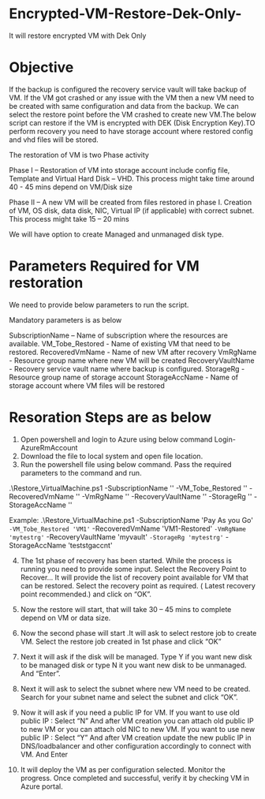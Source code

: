 # Encrypted-VM-Restore-Dek-Only-
It will restore encrypted VM with Dek Only




# Objective
If the backup is configured the recovery service vault will take backup of VM. If the VM got crashed or any issue with the VM then a new VM need to be created with same configuration and data from the backup. We can select the restore point before the VM crashed to create new VM.The below script can restore if the VM is encrypted with DEK (Disk Encryption Key).TO perform recovery you need to have storage account where restored config and vhd files will be stored.

The restoration of VM is two Phase activity

Phase I – Restoration of VM into storage account include config file, Template and Virtual Hard Disk – VHD. This process might take time around 40 - 45 mins depend on VM/Disk size

Phase II – A new VM will be created from files restored in phase I. Creation of VM, OS disk, data disk, NIC, Virtual IP (if applicable) with correct subnet. This process might take 15 – 20 mins
 

We will have option to create Managed and unmanaged disk type.

# Parameters Required for VM restoration 
We need to provide below parameters to run the script. 

Mandatory parameters is as below

SubscriptionName –  Name of subscription where the resources are available.
VM_Tobe_Restored  - Name of existing VM that need to be restored.
RecoveredVmName  - Name of new VM after recovery
VmRgName - Resource group name where new VM will be created
RecoveryVaultName - Recovery service vault name where backup is configured.
StorageRg - Resource group name of storage account
StorageAccName - Name of storage account where VM files will be restored


# Resoration Steps  are as below
1.	Open powershell and login to Azure using below command
Login-AzureRmAccount
2.	Download the file to local system and open file location.
3.	Run the powershell file using below command.
Pass the required parameters to the command and run.

.\Restore_VirtualMachine.ps1 -SubscriptionName '<Subscription Name>'
-VM_Tobe_Restored '<vm name>'
-RecoveredVmName '<new vm name>'
-VmRgName '<rg name>'
-RecoveryVaultName '<recovery vault name>'
-StorageRg '<storage accnt rg name>'
-StorageAccName '<storage accnt name>'


Example: 
.\Restore_VirtualMachine.ps1 -SubscriptionName 'Pay As you Go' `
-VM_Tobe_Restored 'VM1' `
-RecoveredVmName 'VM1-Restored' `
-VmRgName 'mytestrg' `
-RecoveryVaultName 'myvault' `
-StorageRg 'mytestrg' `
-StorageAccName 'teststgaccnt'

4.	The 1st phase of recovery has been started. While the process is running you need to provide some input.
Select the Recovery Point to Recover...
It will provide the list of recovery point available for VM that can be restored. Select the recovery point as required. ( Latest recovery point recommended.) and click on “OK”.
 
5.	Now the restore will start, that will take 30 – 45 mins to complete depend on VM or data size.
 

6.	Now the second phase will start .It will ask to select restore job to create VM.
Select the restore job created in 1st phase and click “OK”
 
7.	Next it will ask if the disk will be managed. 
Type Y if you want new disk to be managed disk or type N it you want new disk to be unmanaged. And “Enter”.
 
 
8.	Next it will ask to select the subnet where new VM need to be created.
Search for your subnet name and select the subnet and click “OK”.
 
9.	Now it will ask if you need a public IP for VM.
If you want to use old public IP : 
Select “N” And after VM creation you can attach old public IP to new VM or you can attach old NIC to new VM.
If you want to use new public IP :
Select “Y”  And after VM creation update the new public IP in DNS/loadbalancer and other configuration accordingly to connect with VM.
And Enter

10.	It will deploy the VM as per configuration selected. Monitor the progress. Once completed and successful,  verify it by checking VM in Azure portal.
